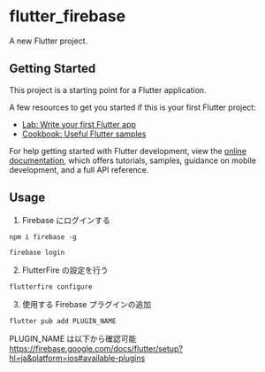 # flutter_firebase

A new Flutter project.

## Getting Started

This project is a starting point for a Flutter application.

A few resources to get you started if this is your first Flutter project:

- [Lab: Write your first Flutter app](https://docs.flutter.dev/get-started/codelab)
- [Cookbook: Useful Flutter samples](https://docs.flutter.dev/cookbook)

For help getting started with Flutter development, view the
[online documentation](https://docs.flutter.dev/), which offers tutorials,
samples, guidance on mobile development, and a full API reference.

## Usage

1. Firebase にログインする

```
npm i firebase -g

firebase login
```

2. FlutterFire の設定を行う

```
flutterfire configure
```

3. 使用する Firebase プラグインの追加

```
flutter pub add PLUGIN_NAME
```

PLUGIN_NAME は以下から確認可能
https://firebase.google.com/docs/flutter/setup?hl=ja&platform=ios#available-plugins
